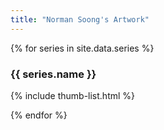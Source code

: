 ```yaml
---
title: "Norman Soong's Artwork"
---
```

<link rel="stylesheet" href="{{ site.baseurl }}/lightbox2/dist/css/lightbox.min.css">
<link rel="stylesheet" href="{{ site.baseurl }}/css/thumb-list.css">
<link rel="stylesheet" href="{{ site.baseurl }}/css/custom.css">

{% for series in site.data.series %}

### {{ series.name }}

{% include thumb-list.html %}

{% endfor %}



<script type="text/javascript" src="{{ site.baseurl }}/lightbox2/dist/js/lightbox-plus-jquery.min.js"></script>
